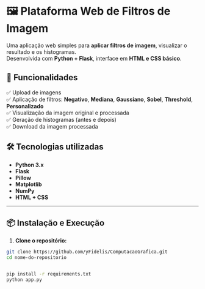 # 🖼️ Plataforma Web de Filtros de Imagem

Uma aplicação web simples para **aplicar filtros de imagem**, visualizar o resultado e os histogramas.  
Desenvolvida com **Python + Flask**, interface em **HTML e CSS básico**.

## 🚀 Funcionalidades

✅ Upload de imagens  
✅ Aplicação de filtros: **Negativo**, **Mediana**, **Gaussiano**, **Sobel**, **Threshold**, **Personalizado**  
✅ Visualização da imagem original e processada  
✅ Geração de histogramas (antes e depois)  
✅ Download da imagem processada  

## 🛠️ Tecnologias utilizadas

- **Python 3.x**
- **Flask**
- **Pillow**
- **Matplotlib**
- **NumPy**
- **HTML + CSS**

---

## 📦 Instalação e Execução

1. **Clone o repositório:**

```bash
git clone https://github.com/yFidelis/ComputacaoGrafica.git
cd nome-do-repositorio


pip install -r requirements.txt
python app.py
